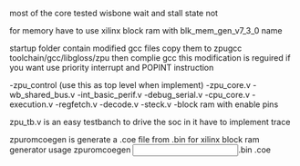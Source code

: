 most of the core tested wisbone wait and stall state not

for memory have to use xilinx block ram with blk_mem_gen_v7_3_0 name

startup folder contain modified gcc files copy them to zpugcc toolchain/gcc/libgloss/zpu
then complie gcc
this modification is reguired if you want use priority interrupt and POPINT instruction

-zpu_control (use this as top level when implement)
	-zpu_core.v
		-wb_shared_bus.v
		-int_basic_perif.v
			-debug_serial.v
		-cpu_core.v
			-execution.v
			-regfetch.v
			-decode.v
			-steck.v
		-block ram with enable pins
		
zpu_tb.v is an easy testbanch to drive the soc in it have to implement trace 

zpuromcoegen is generate a .coe file from .bin for xilinx block ram generator
usage
zpuromcoegen <input file name>.bin <output file name>.coe
